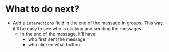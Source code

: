 # What to do next?

- Add a `interactions` field in the end of the message in groups. This way, it'll be easy to see who is clicking and sending the messages.
  - In the end of the message, it'll have:
    - who first sent the message
    - who clicked what button
